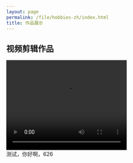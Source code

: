 ```yaml
---
layout: page
permalink: /file/hobbies-zh/index.html
title: 作品展示
---
```


## 视频剪辑作品
<video width="320" height="240" controls>
  <source src="movie.mp4" type="video/mp4">
  Your browser does not support the video tag.
</video>
<br>测试，你好啊，626
